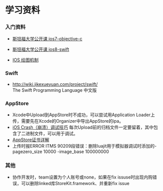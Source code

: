 # 学习资料
### 入门资料
- [斯坦福大学公开课 ios7-objective-c](http://open.163.com/special/opencourse/ios7.html)
- [斯坦福大学公开课 ios8-swift](http://open.163.com/special/opencourse/ios8.html)

- [IOS 绘图机制](http://www.cocoachina.com/industry/20140115/7703.html)

### Swift 
- http://wiki.jikexueyuan.com/project/swift/  
  The Swift Programming Language 中文版

### AppStore
- Xcode中Upload到AppStore时不成功，可以尝试用Application Loader上传，需要先在Xcode的Organizer中导出AppStore的ipa。
- [iOS Crash（崩溃）调试技巧](http://blog.csdn.net/studyrecord/article/details/7744809)   每次Upload前的归档文件一定要留着，其中包含了二进制文件，可以用于调试。
- [AppStore证书详解](http://blog.csdn.net/phunxm/article/details/42685597)
- 上传时报ERROR ITMS 90209段错误：删除luajit用于模拟器调试时添加的-pagezero_size 10000 -image_base 100000000

### 其他
- 协作开发时，team设置为个人账号或none，如果在fix issuse时出现内购错误，可以删除linked库StoreKit.framework、并重新fix issue